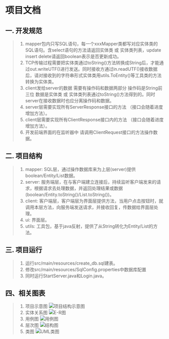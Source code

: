# 项目文档
## 一. 开发规范
> 1. mapper包内只写SQL语句，每一个xxxMapper类都写对应实体类的SQL语句。含select语句的方法请返回实体类 或 实体类列表，update insert delete请返回boolean表示是否更新成功。
> 2. TCP传输过程需要把实体类通过toString()方法转换成String后，才能通过out.writeUTF()进行发送。同时接收方通过in.readUTF()接收数据后，请对接收到的字符串形式实体类用utils.ToEntity()等工具类的方法转换为实体类。
> 3. client发给server的数据 需要有操作码和数据两部分 操作码是String前三位 数据是实体类 或 实体类列表通过toString()方法得到的。同时server在接收数据时也应分离操作码和数据。
> 4. server层需要实现所有ServerResponse接口的方法 （接口会随着进度增加方法）。
> 5. client层需要实现所有ClientResponse接口内的方法 （接口会随着进度增加方法）。
> 6. 开发前端界面的在监听器中 请调用ClientRequest接口的方法操作数据。

## 二. 项目结构
> 1. mapper: SQL层，通过操作数据库来为上层(server)提供boolean/Entity/List数据。
> 2. server: 服务端层，在与客户端建立连接后，持续监听客户端发来的请求，根据请求去处理数据，并返回处理结果或数据(boolean/Entity.toString()/List.toString())。
> 3. client: 客户端层，客户端层为界面层提供方法，当用户点击按钮时，就调用本层方法，向服务端发送请求，并接收回复，传数据给界面层处理。
> 4. ui: 界面层。
> 5. utils: 工具包，基于java反射，提供了从String转化为Entity/List<Entity>的方法。

## 三. 项目运行
> 1. 运行src/main/resources/create_db.sql建表。
> 2. 修改src/main/resources/SqlConfig.properties中数据库配置
> 3. 同时运行StartServer.java和Login.java。

## 四、相关图表
> 1. 项目示意图 ![项目结构示意图](https://user-images.githubusercontent.com/74538732/221822077-2505e284-3d6a-42eb-ad1c-738d310cb790.png)
> 2. 实体关系图 ![E-R图](https://user-images.githubusercontent.com/74538732/221821492-ee8b88e8-882b-484a-b463-a3f2449d11f6.png)
> 3. 用例图 ![用例图](https://user-images.githubusercontent.com/74538732/221821760-011bebdc-7233-4db5-b82a-a02eca0bfd2d.png)
> 4. 层次图 ![结构图](https://user-images.githubusercontent.com/74538732/221821876-8ea22a8a-b414-49d4-8646-8170eeb4c076.png)
> 5. 类图 ![UML类图](https://user-images.githubusercontent.com/74538732/221821797-0444a27a-b269-4105-8406-44791be53ea6.png)
